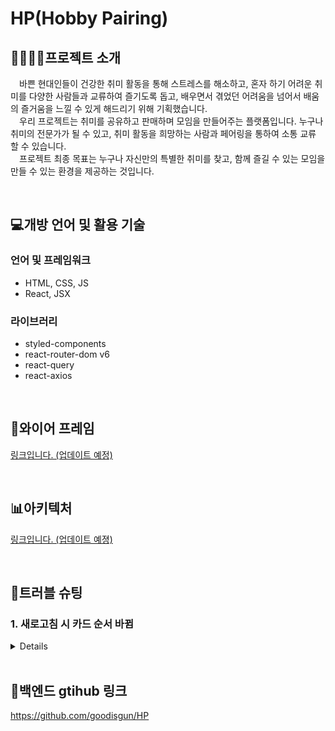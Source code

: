 # HP(Hobby Pairing)

## 👨‍👨‍👧‍👧프로젝트 소개
&emsp;바쁜 현대인들이 건강한 취미 활동을 통해 스트레스를 해소하고, 혼자 하기 어려운 취미를 다양한 사람들과 교류하여 즐기도록 돕고, 배우면서 겪었던 어려움을 넘어서 배움의 즐거움을 느낄 수 있게 해드리기 위해 기획했습니다.<br>
&emsp;우리 프로젝트는 취미를 공유하고 판매하며 모임을 만들어주는 플랫폼입니다. 누구나 취미의 전문가가 될 수 있고, 취미 활동을 희망하는 사람과 페어링을 통하여 소통 교류 할 수 있습니다.<br>
&emsp;프로젝트 최종 목표는 누구나 자신만의 특별한 취미를 찾고, 함께 즐길 수 있는 모임을 만들 수 있는 환경을 제공하는 것입니다.

<br>

## 💻개방 언어 및 활용 기술
<h3>언어 및 프레임워크</h3>
<ul>
  <li>HTML, CSS, JS</li>
  <li>React, JSX</li>
</ul>
<h3>라이브러리</h3>
<ul>
  <li>styled-components</li>
  <li>react-router-dom v6</li>
  <li>react-query</li>
  <li>react-axios</li>
</ul>

<br>

## 🎨와이어 프레임
<a href='https://ovenapp.io/view/mPmSUplhDzpBCNWscYIkz1LoYLdfAeTO/' target='_blank'>링크입니다. (업데이트 예정)</a>

<br>

## 📊아키텍처
<a href='https://lucid.app/lucidspark/87605903-7965-4374-b205-f445d374d6b5/edit?viewport_loc=1687%2C-1484%2C5170%2C5003%2C0_0&invitationId=inv_d997192a-94b0-41a7-84c9-3b598ca0c20a' target='_blank'>링크입니다. (업데이트 예졍)</a>

<br>

## 🎇트러블 슈팅
<h3>1. 새로고침 시 카드 순서 바뀜 </h3>
<details>
<h4>1. 트러블 슈팅 해결</h4>
<span>&ensp;간단한 오류였다. DB에서 받아오는 배열을 reverse()를 이용해 반전 시키는데 reverse가 배열을 직접적으로 바꾼다는 것을 알고 있으면서 마음이 급해 안 보였다.</span> <br>
<span>&ensp;그래서 [...]를 이용해 해결 했다. 혹시 ChatGPT가 해결해 줄 수 있을까? 하고 물어봤지만 답을 주지는 않앗다.</span>
</details>

<br>

## 🚋백엔드 gtihub 링크
<a href='https://github.com/goodisgun/HP' target='_blank'>https://github.com/goodisgun/HP</a>
